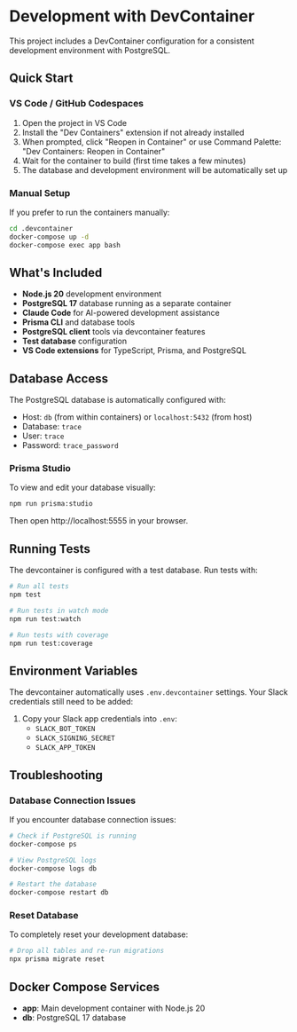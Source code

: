 # Development with DevContainer

This project includes a DevContainer configuration for a consistent development environment with PostgreSQL.

## Quick Start

### VS Code / GitHub Codespaces

1. Open the project in VS Code
2. Install the "Dev Containers" extension if not already installed
3. When prompted, click "Reopen in Container" or use Command Palette: "Dev Containers: Reopen in Container"
4. Wait for the container to build (first time takes a few minutes)
5. The database and development environment will be automatically set up

### Manual Setup

If you prefer to run the containers manually:

```bash
cd .devcontainer
docker-compose up -d
docker-compose exec app bash
```

## What's Included

- **Node.js 20** development environment
- **PostgreSQL 17** database running as a separate container
- **Claude Code** for AI-powered development assistance
- **Prisma CLI** and database tools
- **PostgreSQL client** tools via devcontainer features
- **Test database** configuration
- **VS Code extensions** for TypeScript, Prisma, and PostgreSQL

## Database Access

The PostgreSQL database is automatically configured with:
- Host: `db` (from within containers) or `localhost:5432` (from host)
- Database: `trace`
- User: `trace`
- Password: `trace_password`

### Prisma Studio

To view and edit your database visually:

```bash
npm run prisma:studio
```

Then open http://localhost:5555 in your browser.

## Running Tests

The devcontainer is configured with a test database. Run tests with:

```bash
# Run all tests
npm test

# Run tests in watch mode
npm run test:watch

# Run tests with coverage
npm run test:coverage
```

## Environment Variables

The devcontainer automatically uses `.env.devcontainer` settings. Your Slack credentials still need to be added:

1. Copy your Slack app credentials into `.env`:
   - `SLACK_BOT_TOKEN`
   - `SLACK_SIGNING_SECRET`  
   - `SLACK_APP_TOKEN`

## Troubleshooting

### Database Connection Issues

If you encounter database connection issues:

```bash
# Check if PostgreSQL is running
docker-compose ps

# View PostgreSQL logs
docker-compose logs db

# Restart the database
docker-compose restart db
```

### Reset Database

To completely reset your development database:

```bash
# Drop all tables and re-run migrations
npx prisma migrate reset
```

## Docker Compose Services

- **app**: Main development container with Node.js 20
- **db**: PostgreSQL 17 database